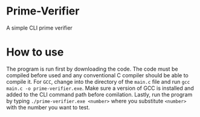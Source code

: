 # Prime-Verifier
A simple CLI prime verifier

# How to use
The program is run first by downloading the code. The code must be compiled before used and any conventional C compiler should be able to compile it. For `GCC`, change into the directory of the `main.c` file and run `gcc main.c -o prime-verifier.exe`. Make sure a version of GCC is installed and added to the CLI command path before comilation. Lastly, run the program by typing `./prime-verifier.exe <number>` where you substitute `<number>` with the number you want to test.

